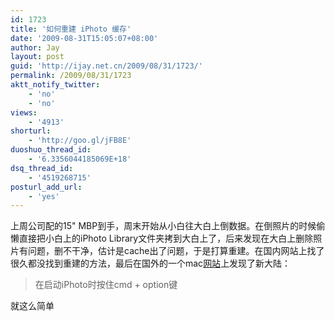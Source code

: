 ```yaml
---
id: 1723
title: '如何重建 iPhoto 缓存'
date: '2009-08-31T15:05:07+08:00'
author: Jay
layout: post
guid: 'http://ijay.net.cn/2009/08/31/1723/'
permalink: /2009/08/31/1723
aktt_notify_twitter:
    - 'no'
    - 'no'
views:
    - '4913'
shorturl:
    - 'http://goo.gl/jFB8E'
duoshuo_thread_id:
    - '6.3356044185069E+18'
dsq_thread_id:
    - '4519268715'
posturl_add_url:
    - 'yes'
---
```


上周公司配的15" MBP到手，周末开始从小白往大白上倒数据。在倒照片的时候偷懒直接把小白上的iPhoto Library文件夹拷到大白上了，后来发现在大白上删除照片有问题，删不干净，估计是cache出了问题，于是打算重建。在国内网站上找了很久都没找到重建的方法，最后在国外的一个mac<a target="_blank" href="http://www.silvermac.com/2006/rebuild-cache-iphoto06/" rel="noopener">网站</a>上发现了新大陆：<br /><blockquote>在启动iPhoto时按住cmd + option键<br /></blockquote>就这么简单<br /><br /><br />